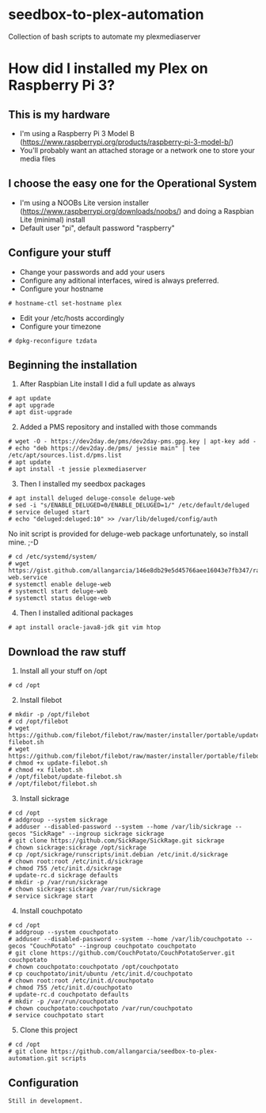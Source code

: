 # seedbox-to-plex-automation
Collection of bash scripts to automate my plexmediaserver

# How did I installed my Plex on Raspberry Pi 3?

## This is my hardware

- I'm using a Raspberry Pi 3 Model B (https://www.raspberrypi.org/products/raspberry-pi-3-model-b/)
- You'll probably want an attached storage or a network one to store your media files

## I choose the easy one for the Operational System

- I'm using a NOOBs Lite version installer (https://www.raspberrypi.org/downloads/noobs/) and doing a Raspbian Lite (minimal) install
- Default user "pi", default password "raspberry"

## Configure your stuff

- Change your passwords and add your users
- Configure any aditional interfaces, wired is always preferred.
- Configure your hostname

```
# hostname-ctl set-hostname plex
```

- Edit your /etc/hosts accordingly
- Configure your timezone

```
# dpkg-reconfigure tzdata
```

## Beginning the installation

1. After Raspbian Lite install I did a full update as always

```
# apt update
# apt upgrade
# apt dist-upgrade
```

2. Added a PMS repository and installed with those commands

```
# wget -O - https://dev2day.de/pms/dev2day-pms.gpg.key | apt-key add -
# echo "deb https://dev2day.de/pms/ jessie main" | tee /etc/apt/sources.list.d/pms.list
# apt update
# apt install -t jessie plexmediaserver
```

3. Then I installed my seedbox packages

```
# apt install deluged deluge-console deluge-web
# sed -i "s/ENABLE_DELUGED=0/ENABLE_DELUGED=1/" /etc/default/deluged
# service deluged start
# echo "deluged:deluged:10" >> /var/lib/deluged/config/auth 
```

No init script is provided for deluge-web package unfortunately, so install mine. ;-D

```
# cd /etc/systemd/system/
# wget https://gist.github.com/allangarcia/146e8db29e5d45766aee16043e7fb347/raw/fce670ac72db3957029d4e1c02ae8603c4156abc/deluge-web.service
# systemctl enable deluge-web
# systemctl start deluge-web
# systemctl status deluge-web
```

4. Then I installed aditional packages

```
# apt install oracle-java8-jdk git vim htop
```

## Download the raw stuff

1. Install all your stuff on /opt

```
# cd /opt
```

2. Install filebot

```
# mkdir -p /opt/filebot
# cd /opt/filebot
# wget https://github.com/filebot/filebot/raw/master/installer/portable/update-filebot.sh
# wget https://github.com/filebot/filebot/raw/master/installer/portable/filebot.sh
# chmod +x update-filebot.sh
# chmod +x filebot.sh
# /opt/filebot/update-filebot.sh
# /opt/filebot/filebot.sh
```

3. Install sickrage

```
# cd /opt
# addgroup --system sickrage
# adduser --disabled-password --system --home /var/lib/sickrage --gecos "SickRage" --ingroup sickrage sickrage
# git clone https://github.com/SickRage/SickRage.git sickrage
# chown sickrage:sickrage /opt/sickrage
# cp /opt/sickrage/runscripts/init.debian /etc/init.d/sickrage
# chown root:root /etc/init.d/sickrage
# chmod 755 /etc/init.d/sickrage
# update-rc.d sickrage defaults
# mkdir -p /var/run/sickrage
# chown sickrage:sickrage /var/run/sickrage
# service sickrage start
```

4. Install couchpotato

```
# cd /opt
# addgroup --system couchpotato
# adduser --disabled-password --system --home /var/lib/couchpotato --gecos "CouchPotato" --ingroup couchpotato couchpotato
# git clone https://github.com/CouchPotato/CouchPotatoServer.git couchpotato
# chown couchpotato:couchpotato /opt/couchpotato
# cp couchpotato/init/ubuntu /etc/init.d/couchpotato
# chown root:root /etc/init.d/couchpotato
# chmod 755 /etc/init.d/couchpotato
# update-rc.d couchpotato defaults
# mkdir -p /var/run/couchpotato
# chown couchpotato:couchpotato /var/run/couchpotato
# service couchpotato start
```

5. Clone this project

```
# cd /opt
# git clone https://github.com/allangarcia/seedbox-to-plex-automation.git scripts
```

## Configuration

```
Still in development.
```
